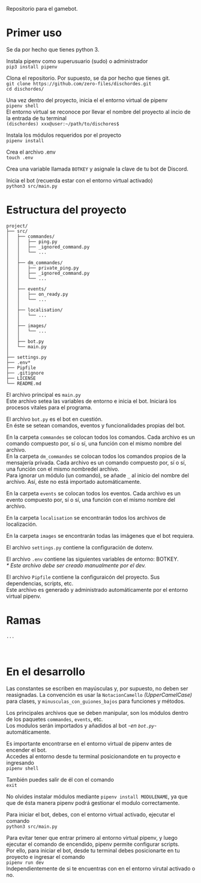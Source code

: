 Repositorio para el gamebot.

# Primer uso
Se da por hecho que tienes python 3. </br>

Instala pipenv como superusuario (sudo) o administrador </br>
`pip3 install pipenv`

Clona el repositorio. Por supuesto, se da por hecho que tienes git.  </br>
`git clone https://github.com/zero-files/dischordes.git`</br>
`cd dischordes/`

Una vez dentro del proyecto, inicia el el entorno virtual de pipenv </br>
`pipenv shell`</br>
El entorno virtual se reconoce por llevar el nombre del proyecto al incio de la entrada de tu terminal </br>
`(dischordes) xxx@user:~/path/to/dischores$`

Instala los módulos requeridos por el proyecto  </br>
`pipenv install`

Crea el archivo .env </br>
`touch .env`

Crea una variable llamada `BOTKEY` y asignale la clave de tu bot de Discord.  </br>

Inicia el bot (recuerda estar con el entorno virtual activado) </br>
`python3 src/main.py`
</br>

# Estructura del proyecto 
```
project/
├── src/
│   ├── commandes/
│   │   ├── ping.py
│   │   ├── _ignored_command.py
│   │   └── ...
│   │ 
│   ├── dm_commandes/
│   │   ├── private_ping.py
│   │   ├── _ignored_command.py
│   │   └── ...
│   │
│   ├── events/
│   │   ├── on_ready.py
│   │   └── ...
│   │
│   ├── localisation/ 
│   │   └── ... 
│   │
│   ├── images/ 
│   │   └── ... 
│   │
│   ├── bot.py
│   └── main.py
│
├── settings.py 
├── .env*
├── Pipfile
├── .gitignore
├── LICENSE
└── README.md
```

El archivo principal es `main.py`</br>
Este archivo setea las variables de entorno e inicia el bot. Iniciará los procesos vitales para el programa. 

El archivo `bot.py` es el bot en cuestión. </br>
En éste se setean comandos, eventos y funcionalidades propias del bot. 

En la carpeta `commandes` se colocan todos los comandos. Cada archivo es un comando compuesto por, sí o sí, una función con el mismo nombre del archivo.</br>
En la carpeta `dm_commandes` se colocan todos los comandos propios de la mensajería privada. Cada archivo es un comando compuesto por, sí o sí, una función con el mismo nombredel archivo. </br>
Para ignorar un módulo (un comando), se añade `_` al inicio del nombre del archivo. Así, éste no está importado automáticamente.

En la carpeta `events` se colocan todos los eventos. Cada archivo es un evento compuesto por, sí o sí, una función con el mismo nombre del archivo. 

En la carpeta `localisation` se encontrarán todos los archivos de localización. 

En la carpeta `images` se encontrarán todas las imágenes que el bot requiera. 

El archivo `settings.py` contiene la configuración de dotenv. 

El archivo `.env` contiene las siguientes variables de entorno: BOTKEY.</br>
_* Este archivo debe ser creado manualmente por el dev._

El archivo `Pipfile` contiene la configuraicón del proyecto. Sus dependencias, scripts, etc. </br>
Este archivo es generado y administrado automáticamente por el entorno virtual pipenv. 
</br>

# Ramas
    ...
</br>

# En el desarrollo
Las constantes se escriben en mayúsculas y, por supuesto, no deben ser reasignadas. 
La convención es usar la `NotacionCamello` _(UpperCamelCase)_ para clases, y `minusculas_con_guiones_bajos` para funciones y métodos. 

Los principales archivos que se deben manipular, son los módulos dentro de los paquetes `commandes`, `events`, etc. </br>
Los modulos serán importados y añadidos al bot -_en `bot.py`_- automáticamente.

Es importante encontrarse en el entorno virtual de pipenv antes de encender el bot.</br>
Accedes al entorno desde tu terminal posicionandote en tu proyecto e ingresando</br>
`pipenv shell`

También puedes salir de él con el comando<br>
`exit`

No olvides instalar módulos mediante `pipenv install MODULENAME`, ya que que de ésta manera pipenv podrá gestionar el modulo correctamente. 

Para iniciar el bot, debes, con el entorno virtual activado, ejecutar el comando </br>
`python3 src/main.py`

Para evitar tener que entrar primero al entorno virtual pipenv, y luego ejecutar el comando de encendido, pipenv permite configurar scripts.</br>
Por ello, para iniciar el bot, desde tu terminal debes posicionarte en tu proyecto e ingresar el comando <br>
`pipenv run dev`</br>
Independientemente de si te encuentras con en el entorno virutal activado o no.
